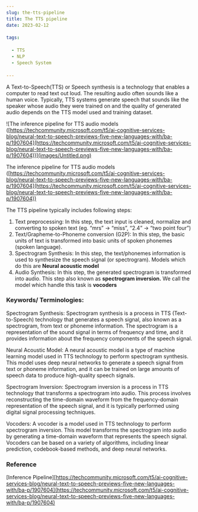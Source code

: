 ```yaml
--- 
slug: the-tts-pipeline
title: The TTS pipeline
date: 2023-02-12

tags: 

  - TTS
  - NLP
  - Speech System

--- 
```



A Text-to-Speech(TTS) or Speech synthesis is a technology that enables a computer to read text out loud. The resulting audio often sounds like a human voice. Typically, TTS systems generate speech that sounds like the speaker whose audio they were trained on and the quality of generated audio depends on the TTS model used and training dataset.

![The inference pipeline for TTS audio models ([https://techcommunity.microsoft.com/t5/ai-cognitive-services-blog/neural-text-to-speech-previews-five-new-languages-with/ba-p/1907604](https://techcommunity.microsoft.com/t5/ai-cognitive-services-blog/neural-text-to-speech-previews-five-new-languages-with/ba-p/1907604))](images/Untitled.png)

The inference pipeline for TTS audio models ([https://techcommunity.microsoft.com/t5/ai-cognitive-services-blog/neural-text-to-speech-previews-five-new-languages-with/ba-p/1907604](https://techcommunity.microsoft.com/t5/ai-cognitive-services-blog/neural-text-to-speech-previews-five-new-languages-with/ba-p/1907604))

The TTS pipeline typically includes following steps:

1. Text preprocessing: In this step, the text input is cleaned, normalize and converting to spoken text (eg. “mrs” → “miss”, “2.4” → “two point four”)
2. Text/Grapheme-to-Phoneme conversion (G2P): In this step, the basic units of text is transformed into basic units of spoken phonemes (spoken language).
3. Spectrogram Synthesis: In this step, the text/phonemes information is used to synthesize the speech signal (or spectrogram). Models which do this are **Neural acoustic model**
4. Audio Synthesis: In this step, the generated spectrogram is transformed into audio. This step also known as **spectrogram inversion.** We call the model which handle this task is ****************vocoders****************


### Keywords/ Terminologies:
Spectrogram Synthesis: Spectrogram synthesis is a process in TTS (Text-to-Speech) technology that generates a speech signal, also known as a spectrogram, from text or phoneme information. The spectrogram is a representation of the sound signal in terms of frequency and time, and it provides information about the frequency components of the speech signal.

Neural Acoustic Model: A neural acoustic model is a type of machine learning model used in TTS technology to perform spectrogram synthesis. This model uses deep neural networks to generate a speech signal from text or phoneme information, and it can be trained on large amounts of speech data to produce high-quality speech signals.

Spectrogram Inversion: Spectrogram inversion is a process in TTS technology that transforms a spectrogram into audio. This process involves reconstructing the time-domain waveform from the frequency-domain representation of the speech signal, and it is typically performed using digital signal processing techniques.

Vocoders: A vocoder is a model used in TTS technology to perform spectrogram inversion. This model transforms the spectrogram into audio by generating a time-domain waveform that represents the speech signal. Vocoders can be based on a variety of algorithms, including linear prediction, codebook-based methods, and deep neural networks.

### Reference
[Inference Pipeline][https://techcommunity.microsoft.com/t5/ai-cognitive-services-blog/neural-text-to-speech-previews-five-new-languages-with/ba-p/1907604](https://techcommunity.microsoft.com/t5/ai-cognitive-services-blog/neural-text-to-speech-previews-five-new-languages-with/ba-p/1907604)